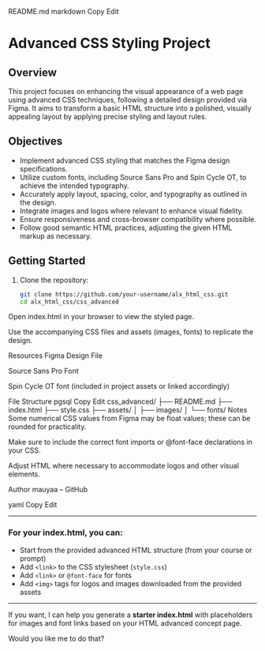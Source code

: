 README.md
markdown
Copy
Edit
# Advanced CSS Styling Project

## Overview

This project focuses on enhancing the visual appearance of a web page using advanced CSS techniques, following a detailed design provided via Figma. It aims to transform a basic HTML structure into a polished, visually appealing layout by applying precise styling and layout rules.

## Objectives

- Implement advanced CSS styling that matches the Figma design specifications.
- Utilize custom fonts, including Source Sans Pro and Spin Cycle OT, to achieve the intended typography.
- Accurately apply layout, spacing, color, and typography as outlined in the design.
- Integrate images and logos where relevant to enhance visual fidelity.
- Ensure responsiveness and cross-browser compatibility where possible.
- Follow good semantic HTML practices, adjusting the given HTML markup as necessary.

## Getting Started

1. Clone the repository:

   ```bash
   git clone https://github.com/your-username/alx_html_css.git
   cd alx_html_css/css_advanced
Open index.html in your browser to view the styled page.

Use the accompanying CSS files and assets (images, fonts) to replicate the design.

Resources
Figma Design File

Source Sans Pro Font

Spin Cycle OT font (included in project assets or linked accordingly)

File Structure
pgsql
Copy
Edit
css_advanced/
├── README.md
├── index.html
├── style.css
├── assets/
│   ├── images/
│   └── fonts/
Notes
Some numerical CSS values from Figma may be float values; these can be rounded for practicality.

Make sure to include the correct font imports or @font-face declarations in your CSS.

Adjust HTML where necessary to accommodate logos and other visual elements.

Author
mauyaa – GitHub

yaml
Copy
Edit

---

### For your **index.html**, you can:

- Start from the provided advanced HTML structure (from your course or prompt)
- Add `<link>` to the CSS stylesheet (`style.css`)
- Add `<link>` or `@font-face` for fonts
- Add `<img>` tags for logos and images downloaded from the provided assets

---

If you want, I can help you generate a **starter index.html** with placeholders for images and font links based on your HTML advanced concept page.  

Would you like me to do that?